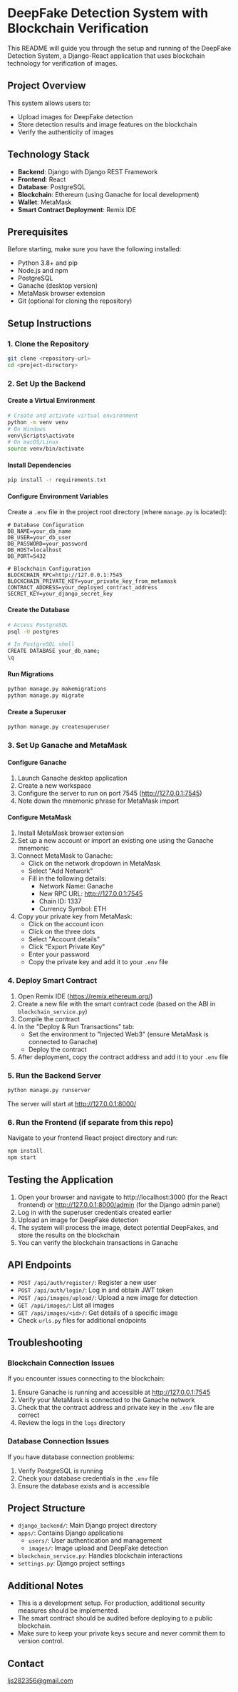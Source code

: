 # DeepFake Detection System with Blockchain Verification

This README will guide you through the setup and running of the DeepFake Detection System, a Django-React application that uses blockchain technology for verification of images.

## Project Overview

This system allows users to:
- Upload images for DeepFake detection
- Store detection results and image features on the blockchain
- Verify the authenticity of images

## Technology Stack

- **Backend**: Django with Django REST Framework
- **Frontend**: React
- **Database**: PostgreSQL
- **Blockchain**: Ethereum (using Ganache for local development)
- **Wallet**: MetaMask
- **Smart Contract Deployment**: Remix IDE

## Prerequisites

Before starting, make sure you have the following installed:

- Python 3.8+ and pip
- Node.js and npm
- PostgreSQL
- Ganache (desktop version)
- MetaMask browser extension
- Git (optional for cloning the repository)

## Setup Instructions

### 1. Clone the Repository

```bash
git clone <repository-url>
cd <project-directory>
```

### 2. Set Up the Backend

#### Create a Virtual Environment

```bash
# Create and activate virtual environment
python -m venv venv
# On Windows
venv\Scripts\activate
# On macOS/Linux
source venv/bin/activate
```

#### Install Dependencies

```bash
pip install -r requirements.txt
```

#### Configure Environment Variables

Create a `.env` file in the project root directory (where `manage.py` is located):

```
# Database Configuration
DB_NAME=your_db_name
DB_USER=your_db_user
DB_PASSWORD=your_password
DB_HOST=localhost
DB_PORT=5432

# Blockchain Configuration
BLOCKCHAIN_RPC=http://127.0.0.1:7545
BLOCKCHAIN_PRIVATE_KEY=your_private_key_from_metamask
CONTRACT_ADDRESS=your_deployed_contract_address
SECRET_KEY=your_django_secret_key
```

#### Create the Database

```bash
# Access PostgreSQL
psql -U postgres

# In PostgreSQL shell
CREATE DATABASE your_db_name;
\q
```

#### Run Migrations

```bash
python manage.py makemigrations
python manage.py migrate
```

#### Create a Superuser

```bash
python manage.py createsuperuser
```

### 3. Set Up Ganache and MetaMask

#### Configure Ganache

1. Launch Ganache desktop application
2. Create a new workspace
3. Configure the server to run on port 7545 (http://127.0.0.1:7545)
4. Note down the mnemonic phrase for MetaMask import

#### Configure MetaMask

1. Install MetaMask browser extension
2. Set up a new account or import an existing one using the Ganache mnemonic
3. Connect MetaMask to Ganache:
   - Click on the network dropdown in MetaMask
   - Select "Add Network"
   - Fill in the following details:
     - Network Name: Ganache
     - New RPC URL: http://127.0.0.1:7545
     - Chain ID: 1337
     - Currency Symbol: ETH
4. Copy your private key from MetaMask:
   - Click on the account icon
   - Click on the three dots
   - Select "Account details"
   - Click "Export Private Key"
   - Enter your password
   - Copy the private key and add it to your `.env` file

### 4. Deploy Smart Contract

1. Open Remix IDE (https://remix.ethereum.org/)
2. Create a new file with the smart contract code (based on the ABI in `blockchain_service.py`)
3. Compile the contract
4. In the "Deploy & Run Transactions" tab:
   - Set the environment to "Injected Web3" (ensure MetaMask is connected to Ganache)
   - Deploy the contract
5. After deployment, copy the contract address and add it to your `.env` file

### 5. Run the Backend Server

```bash
python manage.py runserver
```

The server will start at http://127.0.0.1:8000/

### 6. Run the Frontend (if separate from this repo)

Navigate to your frontend React project directory and run:

```bash
npm install
npm start
```

## Testing the Application

1. Open your browser and navigate to http://localhost:3000 (for the React frontend) or http://127.0.0.1:8000/admin (for the Django admin panel)
2. Log in with the superuser credentials created earlier
3. Upload an image for DeepFake detection
4. The system will process the image, detect potential DeepFakes, and store the results on the blockchain
5. You can verify the blockchain transactions in Ganache

## API Endpoints

- `POST /api/auth/register/`: Register a new user
- `POST /api/auth/login/`: Log in and obtain JWT token
- `POST /api/images/upload/`: Upload a new image for detection
- `GET /api/images/`: List all images
- `GET /api/images/<id>/`: Get details of a specific image
- Check `urls.py` files for additional endpoints

## Troubleshooting

### Blockchain Connection Issues

If you encounter issues connecting to the blockchain:

1. Ensure Ganache is running and accessible at http://127.0.0.1:7545
2. Verify your MetaMask is connected to the Ganache network
3. Check that the contract address and private key in the `.env` file are correct
4. Review the logs in the `logs` directory

### Database Connection Issues

If you have database connection problems:

1. Verify PostgreSQL is running
2. Check your database credentials in the `.env` file
3. Ensure the database exists and is accessible

## Project Structure

- `django_backend/`: Main Django project directory
- `apps/`: Contains Django applications
  - `users/`: User authentication and management
  - `images/`: Image upload and DeepFake detection
- `blockchain_service.py`: Handles blockchain interactions
- `settings.py`: Django project settings

## Additional Notes

- This is a development setup. For production, additional security measures should be implemented.
- The smart contract should be audited before deploying to a public blockchain.
- Make sure to keep your private keys secure and never commit them to version control.


## Contact
ljs282356@gmail.com





